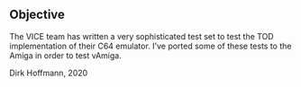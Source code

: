 ## Objective

The VICE team has written a very sophisticated test set to test the TOD implementation of their C64 emulator. I've ported some of these tests to the Amiga in order to test vAmiga.




Dirk Hoffmann, 2020
